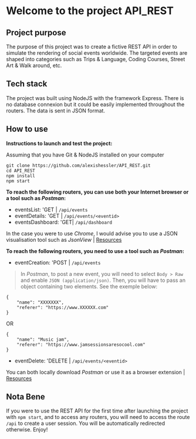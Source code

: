 # Welcome to the project API_REST


## Project purpose
The purpose of this project was to create a fictive REST API in order to simulate the rendering of social events worldwide. The targeted events are shaped into categories such as Trips & Language, Coding Courses, Street Art & Walk around, etc.


## Tech stack
The project was built using NodeJS with the framework Express.
There is no database connexion but it could be easily implemented throughout the routers.
The data is sent in JSON format.


## How to use
**Instructions to launch and test the project:**

Assuming that you have Git & NodeJS installed on your computer

```
git clone https://github.com/alexishessler/API_REST.git
cd API_REST
npm install
npm start
```

**To reach the following routers, you can use both your Internet browser or a tool such as *Postman*:**
-	eventsList: 'GET | `/api/events`
-	eventDetails: 'GET | `/api/events/<eventid>`
-	eventsDashboard: 'GET| `/api/dashboard`

In the case you were to use *Chrome*, I would advise you to use a JSON visualisation tool such as *JsonView* | [Resources](https://chrome.google.com/webstore/detail/jsonview/chklaanhfefbnpoihckbnefhakgolnmc)

**To reach the following routers, you need to use a tool such as *Postman*:**
-	eventCreation: 'POST | `/api/events`
> In *Postman*, to post a new event, you will need to select `Body > Raw` and enable `JSON (application/json)`. Then, you will have to pass an object containing two elements. See the exemple below:
```
{
	"name": "XXXXXXX",
	"referer": "https://www.XXXXXX.com"
}
```
OR
```
{
	"name": "Music jam",
	"referer": "https://www.jamsessionsaresocool.com"
}
```
-	eventDelete: 'DELETE | `/api/events/<eventid>`

You can both locally download *Postman* or use it as a browser extension | [Resources](https://www.getpostman.com)



## Nota Bene
If you were to use the REST API for the first time after launching the project with `npm start`, and to access any routers, you will need to access the route `/api` to create a user session. You will be automatically redirected otherwise. Enjoy!
